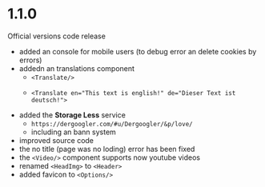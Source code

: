 # 1.1.0

Official versions code release

- added an console for mobile users (to debug error an delete cookies by errors)
- addedn an translations component
  - `<Translate/>`
  - ```tsx
    <Translate en="This text is english!" de="Dieser Text ist deutsch!">
    ```
- added the **Storage Less** service
  - `https://dergoogler.com/#u/Dergoogler/&p/love/`
  - including an bann system
- improved source code
- the no title (page was no loding) error has been fixed
- the `<Video/>` component supports now youtube videos
- renamed `<HeadImg>` to `<Header>`
- added favicon to `<Options/>`
